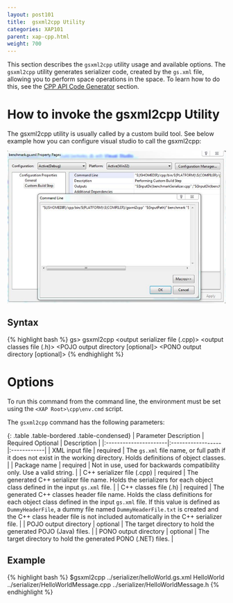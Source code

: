 ```yaml
---
layout: post101
title:  gsxml2cpp Utility
categories: XAP101
parent: xap-cpp.html
weight: 700
---
```



This section describes the `gsxml2cpp` utility usage and available options. The `gsxml2cpp` utility generates serializer code, created by the `gs.xml` file, allowing you to perform space operations in the space. To learn how to do this, see the [CPP API Code Generator](./cpp-api-code-generator.html) section.

# How to invoke the gsxml2cpp Utility

The gsxml2cpp utility is usually called by a custom build tool. See below example how you can configure visual studio to call the gsxml2cpp:

![gsxml2cpp.jpg](/attachment_files/gsxml2cpp.jpg)

## Syntax
{% highlight bash %}
gs> gsxml2cpp <XML input file> <Package name> <output serializer file (.cpp)> <output classes file (.h)> <POJO output directory [optional]> <PONO output directory [optional]>
{% endhighlight %}

# Options

To run this command from the command line, the environment must be set using the `<XAP Root>\cpp\env.cmd` script.

The `gsxml2cpp` command has the following parameters:

{: .table .table-bordered .table-condensed}
| Parameter Description | Required Optional | Description |
|:----------------------|:------------------|:------------|
| XML input file | required | The `gs.xml` file name, or full path if it does not exist in the working directory. Holds definitions of object classes. |
| Package name | required | Not in use, used for backwards compatibility only. Use a valid string.  |
| <nobr>C++ serializer file (.cpp)</nobr> | required | The generated C++ serializer file name. Holds the serializers for each object class defined in the input `gs.xml` file. |
| C++ classes file (.h) | required | The generated C++ classes header file name. Holds the class definitions for each object class defined in the input `gs.xml` file. If this value is defined as `DummyHeaderFile`, a dummy file named `DummyHeaderFile.txt` is created and the C++ class header file is not included automatically in the C++ serializer file. |
| POJO output directory | optional | The target directory to hold the generated POJO (Java) files. |
| PONO output directory | optional | The target directory to hold the generated PONO (.NET) files. |

## Example

{% highlight bash %}
$gsxml2cpp ../serializer/helloWorld.gs.xml HelloWorld ../serializer/HelloWorldMessage.cpp ../serializer/HelloWorldMessage.h
{% endhighlight %}
